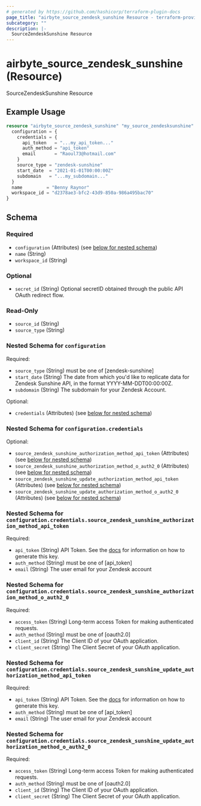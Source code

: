 ```yaml
---
# generated by https://github.com/hashicorp/terraform-plugin-docs
page_title: "airbyte_source_zendesk_sunshine Resource - terraform-provider-airbyte"
subcategory: ""
description: |-
  SourceZendeskSunshine Resource
---
```


# airbyte_source_zendesk_sunshine (Resource)

SourceZendeskSunshine Resource

## Example Usage

```terraform
resource "airbyte_source_zendesk_sunshine" "my_source_zendesksunshine" {
  configuration = {
    credentials = {
      api_token   = "...my_api_token..."
      auth_method = "api_token"
      email       = "Raoul73@hotmail.com"
    }
    source_type = "zendesk-sunshine"
    start_date  = "2021-01-01T00:00:00Z"
    subdomain   = "...my_subdomain..."
  }
  name         = "Benny Raynor"
  workspace_id = "d2378ae3-bfc2-43d9-850a-986a495bac70"
}
```

<!-- schema generated by tfplugindocs -->
## Schema

### Required

- `configuration` (Attributes) (see [below for nested schema](#nestedatt--configuration))
- `name` (String)
- `workspace_id` (String)

### Optional

- `secret_id` (String) Optional secretID obtained through the public API OAuth redirect flow.

### Read-Only

- `source_id` (String)
- `source_type` (String)

<a id="nestedatt--configuration"></a>
### Nested Schema for `configuration`

Required:

- `source_type` (String) must be one of [zendesk-sunshine]
- `start_date` (String) The date from which you'd like to replicate data for Zendesk Sunshine API, in the format YYYY-MM-DDT00:00:00Z.
- `subdomain` (String) The subdomain for your Zendesk Account.

Optional:

- `credentials` (Attributes) (see [below for nested schema](#nestedatt--configuration--credentials))

<a id="nestedatt--configuration--credentials"></a>
### Nested Schema for `configuration.credentials`

Optional:

- `source_zendesk_sunshine_authorization_method_api_token` (Attributes) (see [below for nested schema](#nestedatt--configuration--credentials--source_zendesk_sunshine_authorization_method_api_token))
- `source_zendesk_sunshine_authorization_method_o_auth2_0` (Attributes) (see [below for nested schema](#nestedatt--configuration--credentials--source_zendesk_sunshine_authorization_method_o_auth2_0))
- `source_zendesk_sunshine_update_authorization_method_api_token` (Attributes) (see [below for nested schema](#nestedatt--configuration--credentials--source_zendesk_sunshine_update_authorization_method_api_token))
- `source_zendesk_sunshine_update_authorization_method_o_auth2_0` (Attributes) (see [below for nested schema](#nestedatt--configuration--credentials--source_zendesk_sunshine_update_authorization_method_o_auth2_0))

<a id="nestedatt--configuration--credentials--source_zendesk_sunshine_authorization_method_api_token"></a>
### Nested Schema for `configuration.credentials.source_zendesk_sunshine_authorization_method_api_token`

Required:

- `api_token` (String) API Token. See the <a href="https://docs.airbyte.io/integrations/sources/zendesk_sunshine">docs</a> for information on how to generate this key.
- `auth_method` (String) must be one of [api_token]
- `email` (String) The user email for your Zendesk account


<a id="nestedatt--configuration--credentials--source_zendesk_sunshine_authorization_method_o_auth2_0"></a>
### Nested Schema for `configuration.credentials.source_zendesk_sunshine_authorization_method_o_auth2_0`

Required:

- `access_token` (String) Long-term access Token for making authenticated requests.
- `auth_method` (String) must be one of [oauth2.0]
- `client_id` (String) The Client ID of your OAuth application.
- `client_secret` (String) The Client Secret of your OAuth application.


<a id="nestedatt--configuration--credentials--source_zendesk_sunshine_update_authorization_method_api_token"></a>
### Nested Schema for `configuration.credentials.source_zendesk_sunshine_update_authorization_method_api_token`

Required:

- `api_token` (String) API Token. See the <a href="https://docs.airbyte.io/integrations/sources/zendesk_sunshine">docs</a> for information on how to generate this key.
- `auth_method` (String) must be one of [api_token]
- `email` (String) The user email for your Zendesk account


<a id="nestedatt--configuration--credentials--source_zendesk_sunshine_update_authorization_method_o_auth2_0"></a>
### Nested Schema for `configuration.credentials.source_zendesk_sunshine_update_authorization_method_o_auth2_0`

Required:

- `access_token` (String) Long-term access Token for making authenticated requests.
- `auth_method` (String) must be one of [oauth2.0]
- `client_id` (String) The Client ID of your OAuth application.
- `client_secret` (String) The Client Secret of your OAuth application.



